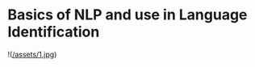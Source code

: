 # Basics of NLP and use in Language Identification
!([/assets/1.jpg](https://github.com/SNprime24/Language_identification_model/blob/main/assets/1.jpg))
